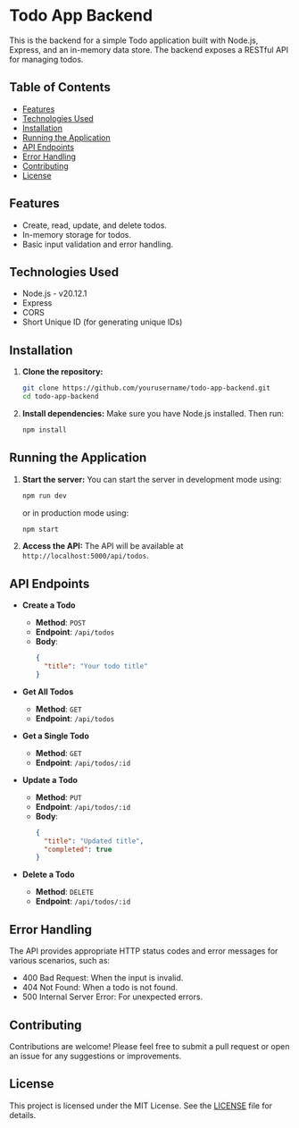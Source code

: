 # Todo App Backend

This is the backend for a simple Todo application built with Node.js, Express, and an in-memory data store. The backend exposes a RESTful API for managing todos.

## Table of Contents
- [Features](#features)
- [Technologies Used](#technologies-used)
- [Installation](#installation)
- [Running the Application](#running-the-application)
- [API Endpoints](#api-endpoints)
- [Error Handling](#error-handling)
- [Contributing](#contributing)
- [License](#license)

## Features
- Create, read, update, and delete todos.
- In-memory storage for todos.
- Basic input validation and error handling.

## Technologies Used
- Node.js - v20.12.1
- Express
- CORS
- Short Unique ID (for generating unique IDs)

## Installation

1. **Clone the repository:**
   ```bash
   git clone https://github.com/yourusername/todo-app-backend.git
   cd todo-app-backend
   ```

2. **Install dependencies:**
   Make sure you have Node.js installed. Then run:
   ```bash
   npm install
   ```

## Running the Application

1. **Start the server:**
   You can start the server in development mode using:
   ```bash
   npm run dev
   ```
   or in production mode using:
   ```bash
   npm start
   ```

2. **Access the API:**
   The API will be available at `http://localhost:5000/api/todos`.

## API Endpoints

- **Create a Todo**
  - **Method**: `POST`
  - **Endpoint**: `/api/todos`
  - **Body**: 
    ```json
    {
      "title": "Your todo title"
    }
    ```

- **Get All Todos**
  - **Method**: `GET`
  - **Endpoint**: `/api/todos`

- **Get a Single Todo**
  - **Method**: `GET`
  - **Endpoint**: `/api/todos/:id`

- **Update a Todo**
  - **Method**: `PUT`
  - **Endpoint**: `/api/todos/:id`
  - **Body**: 
    ```json
    {
      "title": "Updated title",
      "completed": true
    }
    ```

- **Delete a Todo**
  - **Method**: `DELETE`
  - **Endpoint**: `/api/todos/:id`

## Error Handling
The API provides appropriate HTTP status codes and error messages for various scenarios, such as:
- 400 Bad Request: When the input is invalid.
- 404 Not Found: When a todo is not found.
- 500 Internal Server Error: For unexpected errors.

## Contributing
Contributions are welcome! Please feel free to submit a pull request or open an issue for any suggestions or improvements.

## License
This project is licensed under the MIT License. See the [LICENSE](LICENSE) file for details.